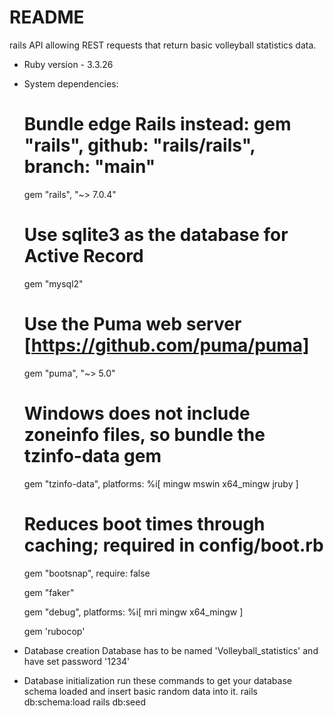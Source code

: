 # README

rails API allowing REST requests that return basic volleyball statistics data.

* Ruby version - 3.3.26

* System dependencies:

    # Bundle edge Rails instead: gem "rails", github: "rails/rails", branch: "main"
    gem "rails", "~> 7.0.4"

    # Use sqlite3 as the database for Active Record
    gem "mysql2"

    # Use the Puma web server [https://github.com/puma/puma]
    gem "puma", "~> 5.0"

    # Windows does not include zoneinfo files, so bundle the tzinfo-data gem
    gem "tzinfo-data", platforms: %i[ mingw mswin x64_mingw jruby ]

    # Reduces boot times through caching; required in config/boot.rb
    gem "bootsnap", require: false

    gem "faker"

    gem "debug", platforms: %i[ mri mingw x64_mingw ]

    gem 'rubocop'

* Database creation
Database has to be named 'Volleyball_statistics' and have set password '1234'

* Database initialization
run these commands to get your database schema loaded and insert basic random data into it.
rails db:schema:load
rails db:seed

